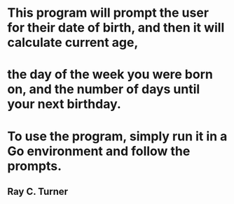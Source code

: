# This program will prompt the user for their date of birth, and then it will calculate current age,
# the day of the week you were born on, and the number of days until your next birthday.
# To use the program, simply run it in a Go environment and follow the prompts.

## Ray C. Turner